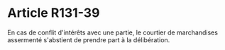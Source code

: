 # Article R131-39

En cas de conflit d'intérêts avec une partie, le courtier de marchandises assermenté s'abstient de prendre part à la délibération.